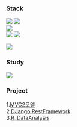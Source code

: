 

<!--
**Yejun4911/Yejun4911** is a ✨ _special_ ✨ repository because its `README.md` (this file) appears on your GitHub profile.

Here are some ideas to get you started:

- 🔭 I’m currently working on ...
- 🌱 I’m currently learning ...
- 👯 I’m looking to collaborate on ...
- 🤔 I’m looking for help with ...
- 💬 Ask me about ...
- 📫 How to reach me: ...
- 😄 Pronouns: ...
- ⚡ Fun fact: ...
-->
### Stack <br>
<img src="https://img.shields.io/badge/Java-FF3366?style=flat-square&logo=Java&logoColor=white"/></a>
<img src="https://img.shields.io/badge/Spring-66CC99?style=flat-square&logo=Spring&logoColor=white"/></a><br>
<img src="https://img.shields.io/badge/Mysql-66CCCC?style=flat-square&logo=Mysql&logoColor=white"/></a><br>
<img src="https://img.shields.io/badge/Python-3766AB?style=flat-square&logo=Python&logoColor=white"/></a>
<img src="https://img.shields.io/badge/DJango-111165?style=flat-square&logo=DJango&logoColor=white"/></a><br>
<!-- <img src="https://img.shields.io/badge/CSS-993366?style=flat-square&logo=CSS&logoColor=white"/></a> -->
<!-- <img src="https://img.shields.io/badge/HTML-33CCCC?style=flat-square&logo=HTML&logoColor=white"/></a> -->
<!-- <img src="https://img.shields.io/badge/JavaScript-00CCFF?style=flat-square&logo=JavaScript&logoColor=white"/></a><br> -->
<img src="https://img.shields.io/badge/AWS-FF9900?style=flat-square&logo=AmazonAWS&logoColor=white"/></a>

### Study <br>
<a href="https://www.notion.so/b1ad75abea70481cb47a67ff70f18ae1"><img src="https://img.shields.io/badge/Notion-FF9900?style=flat-square&logo=Notion&logoColor=white"/></a>

### Project <br>

1.[MVC2모델](https://github.com/Yejun4911/GollaJo) <br>
2.[DJango RestFramework](https://github.com/Yejun4911/Dalgona) <br>
3.[R_DataAnalysis](https://github.com/Yejun4911/Airpollution_DataAnalysis) <br>
 

